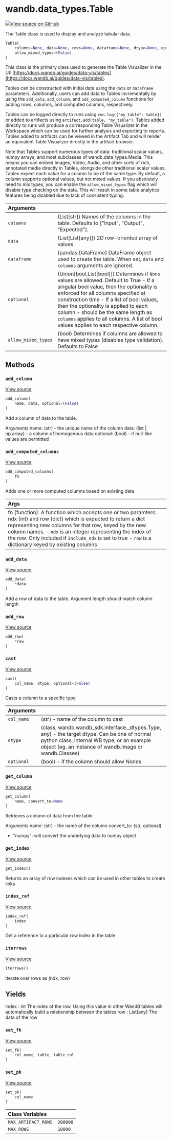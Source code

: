 # wandb.data\_types.Table

[![](https://www.tensorflow.org/images/GitHub-Mark-32px.png)View source on GitHub](https://www.github.com/wandb/client/tree/v0.11.0/wandb/data_types.py#L135-L806)

The Table class is used to display and analyze tabular data.

```python
Table(
    columns=None, data=None, rows=None, dataframe=None, dtype=None, optional=(True),
    allow_mixed_types=(False)
)
```

This class is the primary class used to generate the Table Visualizer in the UI: [https://docs.wandb.ai/guides/data-vis/tables](https://docs.wandb.ai/guides/data-vis/tables).

Tables can be constructed with initial data using the `data` or `dataframe` parameters. Additionally, users can add data to Tables incrementally by using the `add_data`, `add_column`, and `add_computed_column` functions for adding rows, columns, and computed columns, respectively.

Tables can be logged directly to runs using `run.log({"my_table": table})` or added to artifacts using `artifact.add(table, "my_table")`. Tables added directly to runs will produce a corresponding Table Visualizer in the Workspace which can be used for further analysis and exporting to reports. Tables added to artifacts can be viewed in the Artifact Tab and will render an equivalent Table Visualizer directly in the artifact browser.

Note that Tables support numerous types of data: traditional scalar values, numpy arrays, and most subclasses of wandb.data\_types.Media. This means you can embed Images, Video, Audio, and other sorts of rich, annotated media directly in Tables, alongside other traditional scalar values. Tables expect each value for a column to be of the same type. By default, a column supports optional values, but not mixed values. If you absolutely need to mix types, you can enable the `allow_mixed_types` flag which will disable type checking on the data. This will result in some table analytics features being disabled due to lack of consistent typing.

| Arguments |  |
| :--- | :--- |
| `columns` | \(List\[str\]\) Names of the columns in the table. Defaults to \["Input", "Output", "Expected"\]. |
| `data` | \(List\[List\[any\]\]\) 2D row-oriented array of values. |
| `dataframe` | \(pandas.DataFrame\) DataFrame object used to create the table. When set, `data` and `columns` arguments are ignored. |
| `optional` | \(Union\[bool,List\[bool\]\]\) Determines if `None` values are allowed. Default to True - If a singular bool value, then the optionality is enforced for all columns specified at construction time - If a list of bool values, then the optionality is applied to each column - should be the same length as `columns` applies to all columns. A list of bool values applies to each respective column. |
| `allow_mixed_types` | \(bool\) Determines if columns are allowed to have mixed types \(disables type validation\). Defaults to False |

## Methods

### `add_column` <a id="add_column"></a>

[View source](https://www.github.com/wandb/client/tree/v0.11.0/wandb/data_types.py#L704-L743)

```python
add_column(
    name, data, optional=(False)
)
```

Add a column of data to the table.

Arguments name: \(str\) - the unique name of the column data: \(list \| np.array\) - a column of homogenous data optional: \(bool\) - if null-like values are permitted

### `add_computed_columns` <a id="add_computed_columns"></a>

[View source](https://www.github.com/wandb/client/tree/v0.11.0/wandb/data_types.py#L786-L806)

```python
add_computed_columns(
    fn
)
```

Adds one or more computed columns based on existing data

| Args |  |
| :--- | :--- |
| fn \(function\): A function which accepts one or two paramters: ndx \(int\) and row \(dict\) which is expected to return a dict representing new columns for that row, keyed by the new column names. - `ndx` is an integer representing the index of the row. Only included if `include_ndx` is set to true - `row` is a dictionary keyed by existing columns |  |

### `add_data` <a id="add_data"></a>

[View source](https://www.github.com/wandb/client/tree/v0.11.0/wandb/data_types.py#L385-L415)

```python
add_data(
    *data
)
```

Add a row of data to the table. Argument length should match column length

### `add_row` <a id="add_row"></a>

[View source](https://www.github.com/wandb/client/tree/v0.11.0/wandb/data_types.py#L381-L383)

```python
add_row(
    *row
)
```

### `cast` <a id="cast"></a>

[View source](https://www.github.com/wandb/client/tree/v0.11.0/wandb/data_types.py#L280-L334)

```python
cast(
    col_name, dtype, optional=(False)
)
```

Casts a column to a specific type

| Arguments |  |
| :--- | :--- |
| `col_name` | \(str\) - name of the column to cast |
| `dtype` | \(class, wandb.wandb\_sdk.interface.\_dtypes.Type, any\) - the target dtype. Can be one of normal python class, internal WB type, or an example object \(eg. an instance of wandb.Image or wandb.Classes\) |
| `optional` | \(bool\) - if the column should allow Nones |

### `get_column` <a id="get_column"></a>

[View source](https://www.github.com/wandb/client/tree/v0.11.0/wandb/data_types.py#L745-L768)

```python
get_column(
    name, convert_to=None
)
```

Retrieves a column of data from the table

Arguments name: \(str\) - the name of the column convert\_to: \(str, optional\)

* "numpy": will convert the underlying data to numpy object

### `get_index` <a id="get_index"></a>

[View source](https://www.github.com/wandb/client/tree/v0.11.0/wandb/data_types.py#L770-L777)

```python
get_index()
```

Returns an array of row indexes which can be used in other tables to create links

### `index_ref` <a id="index_ref"></a>

[View source](https://www.github.com/wandb/client/tree/v0.11.0/wandb/data_types.py#L779-L784)

```python
index_ref(
    index
)
```

Get a reference to a particular row index in the table

### `iterrows` <a id="iterrows"></a>

[View source](https://www.github.com/wandb/client/tree/v0.11.0/wandb/data_types.py#L583-L596)

```python
iterrows()
```

Iterate over rows as \(ndx, row\)

## Yields

index : int The index of the row. Using this value in other WandB tables will automatically build a relationship between the tables row : List\[any\] The data of the row

### `set_fk` <a id="set_fk"></a>

[View source](https://www.github.com/wandb/client/tree/v0.11.0/wandb/data_types.py#L603-L607)

```python
set_fk(
    col_name, table, table_col
)
```

### `set_pk` <a id="set_pk"></a>

[View source](https://www.github.com/wandb/client/tree/v0.11.0/wandb/data_types.py#L598-L601)

```python
set_pk(
    col_name
)
```

| Class Variables |  |
| :--- | :--- |
| `MAX_ARTIFACT_ROWS` | `200000` |
| `MAX_ROWS` | `10000` |

